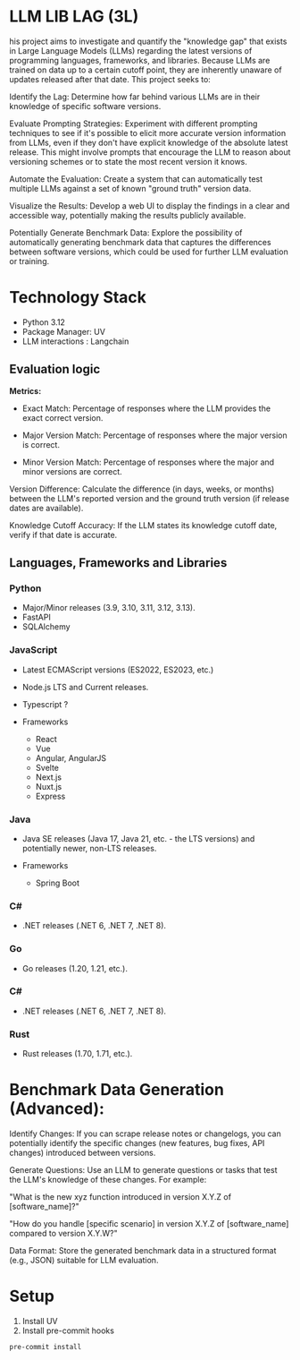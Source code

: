 # LLM LIB LAG (3L)
his project aims to investigate and quantify the "knowledge gap" that exists in Large Language Models (LLMs) regarding the latest versions of programming languages, frameworks, and libraries. Because LLMs are trained on data up to a certain cutoff point, they are inherently unaware of updates released after that date. This project seeks to:


Identify the Lag: Determine how far behind various LLMs are in their knowledge of specific software versions.

Evaluate Prompting Strategies: Experiment with different prompting techniques to see if it's possible to elicit more accurate version information from LLMs, even if they don't have explicit knowledge of the absolute latest release. This might involve prompts that encourage the LLM to reason about versioning schemes or to state the most recent version it knows.

Automate the Evaluation: Create a system that can automatically test multiple LLMs against a set of known "ground truth" version data.

Visualize the Results: Develop a web UI to display the findings in a clear and accessible way, potentially making the results publicly available.

Potentially Generate Benchmark Data: Explore the possibility of automatically generating benchmark data that captures the differences between software versions, which could be used for further LLM evaluation or training.

# Technology Stack
- Python 3.12
- Package Manager: UV
- LLM interactions : Langchain

## Evaluation logic
**Metrics:**

- Exact Match: Percentage of responses where the LLM provides the exact correct version.

- Major Version Match: Percentage of responses where the major version is correct.

- Minor Version Match: Percentage of responses where the major and minor versions are correct.

Version Difference: Calculate the difference (in days, weeks, or months) between the LLM's reported version and the ground truth version (if release dates are available).

Knowledge Cutoff Accuracy: If the LLM states its knowledge cutoff date, verify if that date is accurate.

## Languages, Frameworks and Libraries
### Python
- Major/Minor releases (3.9, 3.10, 3.11, 3.12, 3.13).
- FastAPI
- SQLAlchemy 

### JavaScript
- Latest ECMAScript versions (ES2022, ES2023, etc.)
- Node.js LTS and Current releases.
- Typescript ? 

- Frameworks 
    - React
    - Vue
    - Angular, AngularJS
    - Svelte
    - Next.js
    - Nuxt.js
    - Express

### Java
- Java SE releases (Java 17, Java 21, etc. - the LTS versions) and potentially newer, non-LTS releases.

- Frameworks
    - Spring Boot

### C#
- .NET releases (.NET 6, .NET 7, .NET 8).

### Go
- Go releases (1.20, 1.21, etc.).

### C#
- .NET releases (.NET 6, .NET 7, .NET 8).

### Rust
- Rust releases (1.70, 1.71, etc.).


# Benchmark Data Generation (Advanced):

Identify Changes: If you can scrape release notes or changelogs, you can potentially identify the specific changes (new features, bug fixes, API changes) introduced between versions.

Generate Questions: Use an LLM to generate questions or tasks that test the LLM's knowledge of these changes. For example:

"What is the new xyz function introduced in version X.Y.Z of [software_name]?"

"How do you handle [specific scenario] in version X.Y.Z of [software_name] compared to version X.Y.W?"

Data Format: Store the generated benchmark data in a structured format (e.g., JSON) suitable for LLM evaluation.

# Setup

1. Install UV
2. Install pre-commit hooks

```
pre-commit install
```


